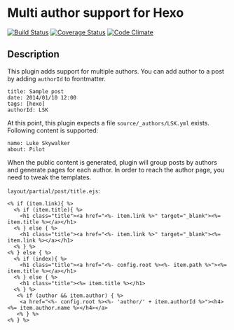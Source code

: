 # Multi author support for Hexo #

[![Build Status](https://travis-ci.org/bob983/hexo-multiauthor.svg?branch=master)](https://travis-ci.org/bob983/hexo-multiauthor) [![Coverage Status](https://coveralls.io/repos/bob983/hexo-multiauthor/badge.svg)](https://coveralls.io/r/bob983/hexo-multiauthor)
[![Code Climate](https://codeclimate.com/github/bob983/hexo-multiauthor/badges/gpa.svg)](https://codeclimate.com/github/bob983/hexo-multiauthor)

## Description
 
This plugin adds support for multiple authors. You can add author to a post by adding `authorId` to frontmatter.
 

    title: Sample post
    date: 2014/01/10 12:00
    tags: [hexo]
    authorId: LSK
 
At this point, this plugin expects a file `source/_authors/LSK.yml` exists. Following content is supported:
  

	name: Luke Skywalker
	about: Pilot

When the public content is generated, plugin will group posts by authors and generate pages for each author. In order to reach the author page, you need to tweak the templates.

`layout/partial/post/title.ejs`:

	<% if (item.link){ %>
	  <% if (item.title){ %>
	    <h1 class="title"><a href="<%- item.link %>" target="_blank"><%= item.title %></a></h1>
	  <% } else { %>
	    <h1 class="title"><a href="<%- item.link %>" target="_blank"><%= item.link %></a></h1>
	  <% } %>
	<% } else { %>
	  <% if (index){ %>
	    <h1 class="title"><a href="<%- config.root %><%- item.path %>"><%= item.title %></a></h1>
	  <% } else { %>
	    <h1 class="title"><%= item.title %></h1>
	  <% } %>
	   <% if (author && item.author) { %>
	    <a href="<%- config.root %><%- 'author/' + item.authorId %>"><h4><%= item.author.name %></h4></a>
	   <% } %>
	<% } %> 

 



